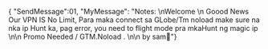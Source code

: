 { "SendMessage":01, "MyMessage": "Notes: \nWelcome \n Goood News Our VPN IS No Limit, Para maka connect sa GLobe/Tm noload make sure na nka ip Hunt ka, pag error, you need to flight mode pra mkaHunt ng magic ip \n\n Promo Needed / GTM.Noload . \n\n by sam🤟"}
